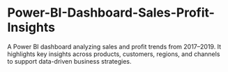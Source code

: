 # Power-BI-Dashboard-Sales-Profit-Insights
A Power BI dashboard analyzing sales and profit trends from 2017–2019. It highlights key insights across products, customers, regions, and channels to support data-driven business strategies.
